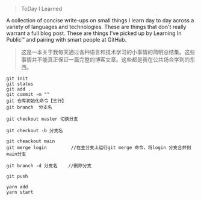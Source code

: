 > ToDay I Learned

A collection of concise write-ups on small things I learn day to day across a variety of languages and technologies. These are things that don't really warrant a full blog post. These are things I've picked up by Learning In Public™ and pairing with smart people at GitHub.

>  这是一本关于我每天通过各种语言和技术学习的小事情的简明总结集。这些事情并不能真正保证一篇完整的博客文章。这些都是我在公共场合学到的东西。 

```
git init 
git status
git add . 
git commit -m "" 
git 仓库初始化命令【三行】
git branch  分支名

git checkout master 切换分支

git checkout -b 分支名

git cheackout main
git merge login         //在主分支上运行git merge 命令，将login 分支合并到main分支

git branch -d 分支名    //删除分支

git push

```

```
yarn add
yarn start
```